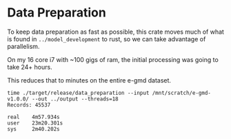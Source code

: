 # Data Preparation

To keep data preparation as fast as possible, this crate moves much
of what is found in ``../model_development`` to rust, so we can
take advantage of parallelism.

On my 16 core i7 with ~100 gigs of ram, the initial processing was
going to take 24+ hours.

This reduces that to minutes on the entire e-gmd dataset.

```
time ./target/release/data_preparation --input /mnt/scratch/e-gmd-v1.0.0/ --out ../output --threads=18
Records: 45537

real    4m57.934s
user    23m20.301s
sys     2m40.202s
```

